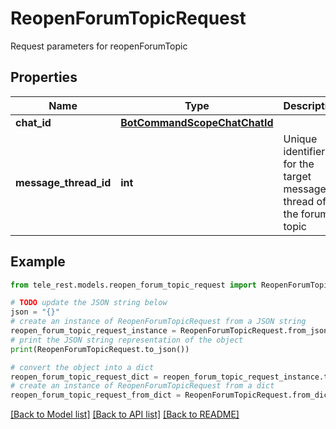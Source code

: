 # ReopenForumTopicRequest

Request parameters for reopenForumTopic

## Properties

Name | Type | Description | Notes
------------ | ------------- | ------------- | -------------
**chat_id** | [**BotCommandScopeChatChatId**](BotCommandScopeChatChatId.md) |  | 
**message_thread_id** | **int** | Unique identifier for the target message thread of the forum topic | 

## Example

```python
from tele_rest.models.reopen_forum_topic_request import ReopenForumTopicRequest

# TODO update the JSON string below
json = "{}"
# create an instance of ReopenForumTopicRequest from a JSON string
reopen_forum_topic_request_instance = ReopenForumTopicRequest.from_json(json)
# print the JSON string representation of the object
print(ReopenForumTopicRequest.to_json())

# convert the object into a dict
reopen_forum_topic_request_dict = reopen_forum_topic_request_instance.to_dict()
# create an instance of ReopenForumTopicRequest from a dict
reopen_forum_topic_request_from_dict = ReopenForumTopicRequest.from_dict(reopen_forum_topic_request_dict)
```
[[Back to Model list]](../README.md#documentation-for-models) [[Back to API list]](../README.md#documentation-for-api-endpoints) [[Back to README]](../README.md)


